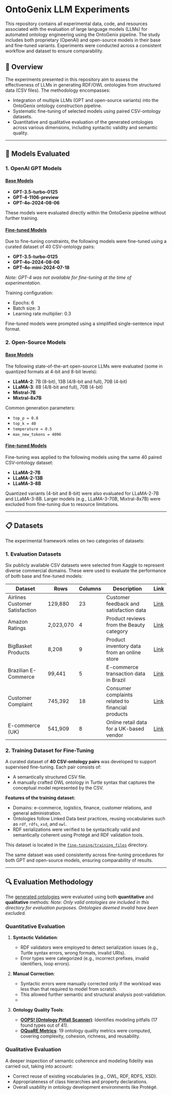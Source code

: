 # OntoGenix LLM Experiments

This repository contains all experimental data, code, and resources associated with the evaluation of large language models (LLMs) for automated ontology engineering using the OntoGenix pipeline. The study includes both proprietary (OpenAI) and open-source models in their base and fine-tuned variants. Experiments were conducted across a consistent workflow and dataset to ensure comparability.

## 📌 Overview

The experiments presented in this repository aim to assess the effectiveness of LLMs in generating RDF/OWL ontologies from structured data (CSV files). The methodology encompasses:

* Integration of multiple LLMs (GPT and open-source variants) into the OntoGenix ontology construction pipeline.
* Systematic fine-tuning of selected models using paired CSV-ontology datasets.
* Quantitative and qualitative evaluation of the generated ontologies across various dimensions, including syntactic validity and semantic quality.

---

## 🤖 Models Evaluated

### 1. OpenAI GPT Models

#### [Base Models](base-llm/GPT)

* **GPT-3.5-turbo-0125**
* **GPT-4-1106-preview**
* **GPT-4o-2024-08-06**

These models were evaluated directly within the OntoGenix pipeline without further training.

#### [Fine-tuned Models](fine-tuning/GPT)

Due to fine-tuning constraints, the following models were fine-tuned using a curated dataset of 40 CSV-ontology pairs:

* **GPT-3.5-turbo-0125**
* **GPT-4o-2024-08-06**
* **GPT-4o-mini-2024-07-18**

*Note: GPT-4 was not available for fine-tuning at the time of experimentation.*

Training configuration:

* Epochs: 6
* Batch size: 3
* Learning rate multiplier: 0.3

Fine-tuned models were prompted using a simplified single-sentence input format.

### 2. Open-Source Models

#### [Base Models](base-llm/open-source)

The following state-of-the-art open-source LLMs were evaluated (some in quantized formats at 4-bit and 8-bit levels):

* **LLaMA-2**: 7B (8-bit), 13B (4/8-bit and full), 70B (4-bit)
* **LLaMA-3**: 8B (4/8-bit and full), 70B (4-bit)
* **Mistral-7B**
* **Mixtral-8x7B**

Common generation parameters:

* `top_p = 0.8`
* `top_k = 40`
* `temperature = 0.5`
* `max_new_tokens = 4096`

#### [Fine-tuned Models](fine-tuning/open-source)

Fine-tuning was applied to the following models using the same 40 paired CSV-ontology dataset:

* **LLaMA-2-7B**
* **LLaMA-2-13B**
* **LLaMA-3-8B**

Quantized variants (4-bit and 8-bit) were also evaluated for LLaMA-2-7B and LLaMA-3-8B. Larger models (e.g., LLaMA-3-70B, Mixtral-8x7B) were excluded from fine-tuning due to resource limitations.

---

## 📋 Datasets

The experimental framework relies on two categories of datasets:

### 1. **Evaluation Datasets**

Six publicly available CSV datasets were selected from Kaggle to represent diverse commercial domains. These were used to evaluate the performance of both base and fine-tuned models:

| Dataset                        | Rows      | Columns | Description                                       | Link                                                                             |
| ------------------------------ | --------- | ------- | ------------------------------------------------- | -------------------------------------------------------------------------------- |
| Airlines Customer Satisfaction | 129,880   | 23      | Customer feedback and satisfaction data           | [Link](https://www.kaggle.com/datasets/sjleshrac/airlines-customer-satisfaction) |
| Amazon Ratings                 | 2,023,070 | 4       | Product reviews from the Beauty category          | [Link](https://www.kaggle.com/datasets/skillsmuggler/amazon-ratings)             |
| BigBasket Products             | 8,208     | 9       | Product inventory data from an online store       | [Link](https://www.kaggle.com/datasets/chinmayshanbhag/big-basket-products)      |
| Brazilian E-Commerce           | 99,441    | 5       | E-commerce transaction data in Brazil             | [Link](https://www.kaggle.com/datasets/olistbr/brazilian-ecommerce)              |
| Customer Complaint             | 745,392   | 18      | Consumer complaints related to financial products | [Link](https://www.kaggle.com/datasets/utkarshx27/consumer-complaint)            |
| E-commerce (UK)                | 541,909   | 8       | Online retail data for a UK-based vendor          | [Link](https://www.kaggle.com/datasets/carrie1/ecommerce-data)                   |

### 2. **Training Dataset for Fine-Tuning**

A curated dataset of **40 CSV-ontology pairs** was developed to support supervised fine-tuning. Each pair consists of:

* A semantically structured CSV file.
* A manually crafted OWL ontology in Turtle syntax that captures the conceptual model represented by the CSV.

**Features of the training dataset:**

* Domains: e-commerce, logistics, finance, customer relations, and general administration.
* Ontologies follow Linked Data best practices, reusing vocabularies such as `rdf`, `rdfs`, `xsd`, and `owl`.
* RDF serializations were verified to be syntactically valid and semantically coherent using Protégé and RDF validation tools.

This dataset is located in the [`fine-tuning/training_files`](fine-tuning/training_files) directory.

The same dataset was used consistently across fine-tuning procedures for both GPT and open-source models, ensuring comparability of results.

---

## 🔍 Evaluation Methodology

The [generated ontologies](metrics/ontologies) were evaluated using both **quantitative** and **qualitative** methods:
*Note: Only valid ontologies are included in this directory for evaluation purposes. Ontologies deemed invalid have been excluded.*

### Quantitative Evaluation

1. **Syntactic Validation**:

   * RDF validators were employed to detect serialization issues (e.g., Turtle syntax errors, wrong formats, invalid URIs).
   * Error types were categorized (e.g., incorrect prefixes, invalid identifiers, loop errors).

2. **Manual Correction**:

   * Syntactic errors were manually corrected only if the workload was less than that required to model from scratch.
   * This allowed further semantic and structural analysis post-validation.
   * 
3. **Ontology Quality Tools**:

   * [**OOPS! (Ontology Pitfall Scanner)**](metrics/oops): Identifies modeling pitfalls (17 found types out of 41).
   * [**OQuaRE Metrics**](metrics/oquare/results/metrics/ontologies): 19 ontology quality metrics were computed, covering complexity, cohesion, richness, and reusability.

### Qualitative Evaluation

A deeper inspection of semantic coherence and modeling fidelity was carried out, taking into account:

* Correct reuse of existing vocabularies (e.g., OWL, RDF, RDFS, XSD).
* Appropriateness of class hierarchies and property declarations.
* Overall usability in ontology development environments like Protégé.

